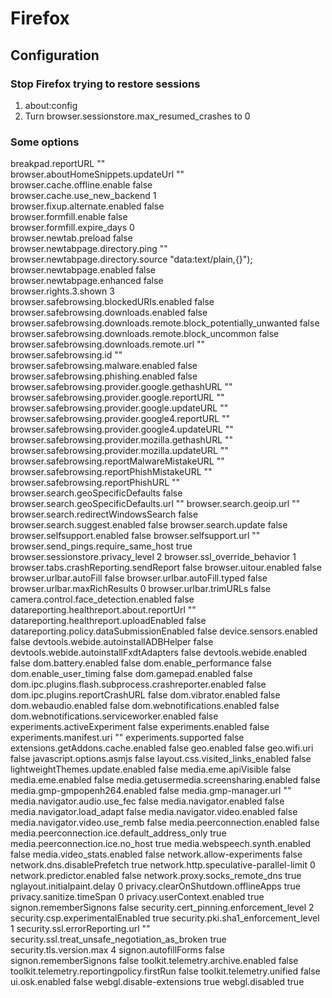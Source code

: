 # Firefox

## Configuration

### Stop Firefox trying to restore sessions
1. about:config
2. Turn browser.sessionstore.max_resumed_crashes to 0

### Some options

breakpad.reportURL                                                  ""      
browser.aboutHomeSnippets.updateUrl                                 ""   
browser.cache.offline.enable                                        false   
browser.cache.use_new_backend                                       1   
browser.fixup.alternate.enabled                                     false   
browser.formfill.enable                                             false   
browser.formfill.expire_days                                        0   
browser.newtab.preload                                              false   
browser.newtabpage.directory.ping                                   ""   
browser.newtabpage.directory.source                                 "data:text/plain,{}");   
browser.newtabpage.enabled                                          false   
browser.newtabpage.enhanced                                         false   
browser.rights.3.shown                                              3   
browser.safebrowsing.blockedURIs.enabled                            false   
browser.safebrowsing.downloads.enabled                              false   
browser.safebrowsing.downloads.remote.block_potentially_unwanted    false   
browser.safebrowsing.downloads.remote.block_uncommon                false   
browser.safebrowsing.downloads.remote.url                           ""   
browser.safebrowsing.id                                             ""   
browser.safebrowsing.malware.enabled                                false   
browser.safebrowsing.phishing.enabled                               false
browser.safebrowsing.provider.google.gethashURL                     ""
browser.safebrowsing.provider.google.reportURL                      ""
browser.safebrowsing.provider.google.updateURL                      ""
browser.safebrowsing.provider.google4.reportURL                     ""
browser.safebrowsing.provider.google4.updateURL                     ""
browser.safebrowsing.provider.mozilla.gethashURL                    ""
browser.safebrowsing.provider.mozilla.updateURL                     ""
browser.safebrowsing.reportMalwareMistakeURL                        ""
browser.safebrowsing.reportPhishMistakeURL                          ""
browser.safebrowsing.reportPhishURL                                 ""
browser.search.geoSpecificDefaults                                  false
browser.search.geoSpecificDefaults.url                              ""
browser.search.geoip.url                                            ""
browser.search.redirectWindowsSearch                                false
browser.search.suggest.enabled                                      false
browser.search.update                                               false
browser.selfsupport.enabled                                         false
browser.selfsupport.url                                             ""
browser.send_pings.require_same_host                                true
browser.sessionstore.privacy_level                                  2
browser.ssl_override_behavior                                       1
browser.tabs.crashReporting.sendReport                              false
browser.uitour.enabled                                              false
browser.urlbar.autoFill                                             false
browser.urlbar.autoFill.typed                                       false
browser.urlbar.maxRichResults                                       0
browser.urlbar.trimURLs                                             false
camera.control.face_detection.enabled                               false
datareporting.healthreport.about.reportUrl                          ""
datareporting.healthreport.uploadEnabled                            false
datareporting.policy.dataSubmissionEnabled                          false
device.sensors.enabled                                              false
devtools.webide.autoinstallADBHelper                                false
devtools.webide.autoinstallFxdtAdapters                             false
devtools.webide.enabled                                             false
dom.battery.enabled                                                 false
dom.enable_performance                                              false
dom.enable_user_timing                                              false
dom.gamepad.enabled                                                 false
dom.ipc.plugins.flash.subprocess.crashreporter.enabled              false
dom.ipc.plugins.reportCrashURL                                      false
dom.vibrator.enabled                                                false
dom.webaudio.enabled                                                false
dom.webnotifications.enabled                                        false
dom.webnotifications.serviceworker.enabled                          false
experiments.activeExperiment                                        false
experiments.enabled                                                 false
experiments.manifest.uri                                            ""
experiments.supported                                               false
extensions.getAddons.cache.enabled                                  false
geo.enabled                                                         false
geo.wifi.uri                                                        false
javascript.options.asmjs                                            false
layout.css.visited_links_enabled                                    false
lightweightThemes.update.enabled                                    false
media.eme.apiVisible                                                false
media.eme.enabled                                                   false
media.getusermedia.screensharing.enabled                            false
media.gmp-gmpopenh264.enabled                                       false
media.gmp-manager.url                                               ""
media.navigator.audio.use_fec                                       false
media.navigator.enabled                                             false
media.navigator.load_adapt                                          false
media.navigator.video.enabled                                       false
media.navigator.video.use_remb                                      false
media.peerconnection.enabled                                        false
media.peerconnection.ice.default_address_only                       true
media.peerconnection.ice.no_host                                    true
media.webspeech.synth.enabled                                       false
media.video_stats.enabled                                           false
network.allow-experiments                                           false
network.dns.disablePrefetch                                         true
network.http.speculative-parallel-limit                             0
network.predictor.enabled                                           false
network.proxy.socks_remote_dns                                      true
nglayout.initialpaint.delay                                         0
privacy.clearOnShutdown.offlineApps                                 true
privacy.sanitize.timeSpan                                           0
privacy.userContext.enabled                                         true
signon.rememberSignons                                              false
security.cert_pinning.enforcement_level                             2
security.csp.experimentalEnabled                                    true
security.pki.sha1_enforcement_level                                 1
security.ssl.errorReporting.url                                     ""
security.ssl.treat_unsafe_negotiation_as_broken                     true
security.tls.version.max                                            4
signon.autofillForms                                                false
signon.rememberSignons                                              false
toolkit.telemetry.archive.enabled                                   false
toolkit.telemetry.reportingpolicy.firstRun                          false
toolkit.telemetry.unified                                           false
ui.osk.enabled                                                      false
webgl.disable-extensions                                            true
webgl.disabled                                                      true

